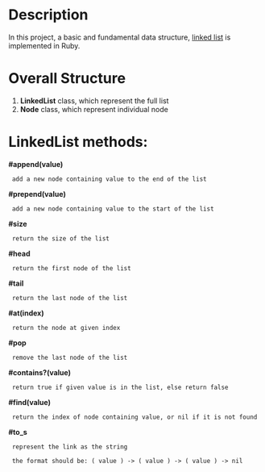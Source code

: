 # Description
In this project, a basic and fundamental data structure,
[linked list](https://en.wikipedia.org/wiki/Linked_list)
is implemented in Ruby.

# Overall Structure
1. **LinkedList** class, which represent the full list
2. **Node** class, which represent individual node

# LinkedList methods:
**#append(value)**

     add a new node containing value to the end of the list
**#prepend(value)**

     add a new node containing value to the start of the list
**#size**

     return the size of the list
     
**#head**

     return the first node of the list
     
**#tail**

     return the last node of the list
     
**#at(index)**

     return the node at given index
     
**#pop**

     remove the last node of the list
     
**#contains?(value)**

     return true if given value is in the list, else return false

**#find(value)**

     return the index of node containing value, or nil if it is not found
     
**#to_s**

     represent the link as the string
     
     the format should be: ( value ) -> ( value ) -> ( value ) -> nil
     
